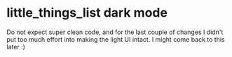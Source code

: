 # little_things_list dark mode

Do not expect super clean code, and for the last couple of changes I didn't put too much effort into making the light UI intact. I might come back to this later :)
